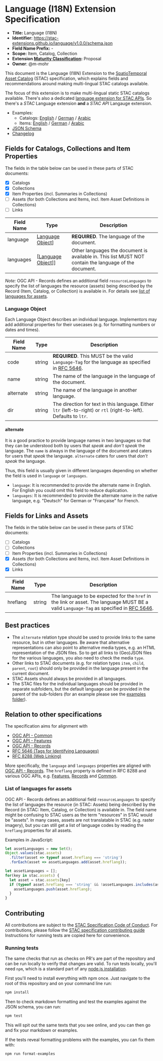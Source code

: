 # Language (I18N) Extension Specification

- **Title:** Language (I18N)
- **Identifier:** <https://stac-extensions.github.io/language/v1.0.0/schema.json>
- **Field Name Prefix:** -
- **Scope:** Item, Catalog, Collection
- **Extension [Maturity Classification](https://github.com/radiantearth/stac-spec/tree/master/extensions/README.md#extension-maturity):** Proposal
- **Owner**: @m-mohr

This document is the Language (I18N) Extension to the
[SpatioTemporal Asset Catalog](https://github.com/radiantearth/stac-spec) (STAC) specification,
which explains fields and recommendations around making multi-lingual STAC catalogs available.

The focus of this extension is to make multi-lingual static STAC catalogs available.
There's also a dedicated [language extension for STAC APIs](https://github.com/stac-api-extensions/language).
So there's a *STAC* Language extension **and** a *STAC API* Langauge extension.

- Examples:
  - Catalogs: [English](examples/catalog.json) / [German](examples/de/catalog.json) / [Arabic](examples/ar/catalog.json)
  - Items: [English](examples/item.json) / [German](examples/de/item.json) / [Arabic](examples/ar/item.json)
- [JSON Schema](json-schema/schema.json)
- [Changelog](CHANGELOG.md)

## Fields for Catalogs, Collections and Item Properties

The fields in the table below can be used in these parts of STAC documents:
- [x] Catalogs
- [x] Collections
- [x] Item Properties (incl. Summaries in Collections)
- [ ] Assets (for both Collections and Items, incl. Item Asset Definitions in Collections)
- [ ] Links

| Field Name | Type                                     | Description |
| ---------- | ---------------------------------------- | ----------- |
| language   | [Language Object](#language-object)]     | **REQUIRED**. The language of the document. |
| languages  | \[[Language Object](#language-object)]\] | Other languages the document is available in. This list MUST NOT contain the language of the document. |

*Note:* OGC API - Records defines an additional field `resourceLanguages` to specify the list of languages
the resource (assets) being described by the Record (Item, Catalog, or Collection) is available in.
For details see [list of languages for assets](#list-of-languages-for-assets).

### Language Object

Each Language Object describes an individual language.
Implementors may add additional properties for their usecases (e.g. for formatting numbers or dates and times).

| Field Name | Type               | Description |
| ---------- | ------------------ | ----------- |
| code       | string             | **REQUIRED**. This MUST be the valid `Language-Tag` for the language as specified in [RFC 5646](https://www.rfc-editor.org/rfc/rfc5646). |
| name       | string             | The name of the language in the language of the document. |
| alternate  | string             | The name of the language in another language. |
| dir        | string             | The direction for text in this language. Either `ltr` (left-to-right) or `rtl` (right-to-left). Defaults to `ltr`. |

#### alternate

It is a good practice to provide language names in two languages so that they can be understood both by
users that *speak* and *don't speak* the language.
The `name` is always in the language of the document and caters for users that *speak* the language.
`alternate` caters for users that *don't speak* the language.

Thus, this field is usually given in different languages depending on whether the field is used in
`language` or `languages`.
- `language`: It is recommended to provide the alternate name in English.
  For English you could omit this field to reduce duplication.
- `languages`: It is recommended to provide the alternate name in the native language,
  e.g. "Deutsch" for German or "Française" for French.

## Fields for Links and Assets

The fields in the table below can be used in these parts of STAC documents:
- [ ] Catalogs
- [ ] Collections
- [ ] Item Properties (incl. Summaries in Collections)
- [x] Assets (for both Collections and Items, incl. Item Asset Definitions in Collections)
- [x] Links

| Field Name | Type   | Description |
| ---------- | ------ | ----------- |
| hreflang   | string | The language to be expected for the `href` in the link or asset. The language MUST BE a valid `Language-Tag` as specified in [RFC 5646](https://www.rfc-editor.org/rfc/rfc5646). |

## Best practices

- The `alternate` relation type should be used to provide links to the same resource, but in other languages.
  Be aware that alternative representations can also point to alternative media types, e.g. an HTML representation of the JSON files.
  So to get all links to (Geo)JSON files for the various languages, you also need to check the media `type`.
- Other links to STAC documents (e.g. for relation types `item`, `child`, `parent`, `root`)
  should only be provided in the language present in the current document.
- STAC Assets should always be provided in all languages.
- The STAC files for the individual languages should be provided in separate subfolders,
  but the default language can be provided in the parent of the sub-folders
  (for an example please see the [examples folder](examples/)).

## Relation to other specifications

The specification aims for alignment with
- [OGC API - Common](https://ogcapi.ogc.org/common/)
- [OGC API - Features](https://ogcapi.ogc.org/features/)
- [OGC API - Records](https://ogcapi.ogc.org/records/)
- [RFC 5646 (Tags for Identifying Languages)](https://www.rfc-editor.org/rfc/rfc5646)
- [RFC 8288 (Web Linking)](https://www.rfc-editor.org/rfc/rfc8288.html)

More specifically, the `language` and `languages` properties are aligned with
[OGC API - Records](http://docs.ogc.org/DRAFTS/20-004.html#core-queryables-resource-table).
The `hreflang` property is defined in RFC 8288 and various OGC APIs, e.g. 
[Features](https://docs.opengeospatial.org/is/17-069r4/17-069r4.html#string_i18n),
[Records](http://docs.ogc.org/DRAFTS/20-004.html#sc_templated_links_with_variables) and
[Common](http://docs.ogc.org/DRAFTS/19-072.html#string-internationalization-section).

### List of languages for assets

OGC API - Records defines an additional field `resourceLanguages` to specify the list of languages
the resource (in STAC: Assets) being described by the Record (in STAC: Item, Catalog, or Collection) is available in.
The field name might be confusing to STAC users as the term "resources" in STAC would be "assets".
In many cases, assets are not translatable in STAC (e.g. raster imagery), but you can still get a list
of language codes by reading the `hreflang` properties for all assets.

Examples in JavaScript:
```js
let assetLanguages = new Set();
Object.values(stac.assets)
  .filter(asset => typeof asset.hreflang === 'string')
  .forEach(asset => assetLanguages.add(asset.hreflang));
```

```js
let assetLanguages = [];
for(key in stac.assets) {
  let asset = stac.assets[key]
  if (typeof asset.hreflang === 'string' && !assetLanguages.includes(asset.hreflang)) {
    assetLanguages.push(asset.hreflang);
  }
}
```

## Contributing

All contributions are subject to the
[STAC Specification Code of Conduct](https://github.com/radiantearth/stac-spec/blob/master/CODE_OF_CONDUCT.md).
For contributions, please follow the
[STAC specification contributing guide](https://github.com/radiantearth/stac-spec/blob/master/CONTRIBUTING.md) Instructions
for running tests are copied here for convenience.

### Running tests

The same checks that run as checks on PR's are part of the repository and can be run locally to verify that changes are valid. 
To run tests locally, you'll need `npm`, which is a standard part of any [node.js installation](https://nodejs.org/en/download/).

First you'll need to install everything with npm once. Just navigate to the root of this repository and on 
your command line run:
```bash
npm install
```

Then to check markdown formatting and test the examples against the JSON schema, you can run:
```bash
npm test
```

This will spit out the same texts that you see online, and you can then go and fix your markdown or examples.

If the tests reveal formatting problems with the examples, you can fix them with:
```bash
npm run format-examples
```
